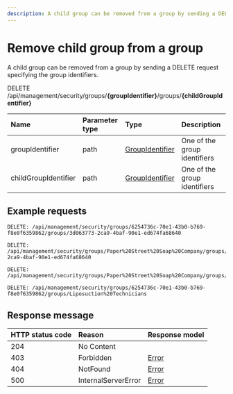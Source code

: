 ```yaml
---
description: A child group can be removed from a group by sending a DELETE request specifying the group identifiers.
---
```


# Remove child group from a group

A child group can be removed from a group by sending a DELETE request specifying the group identifiers.

<span class="label label--put">DELETE</span> /api/management/security/groups/**{groupIdentifier}**/groups/**{childGroupIdentifier}**

| Name                 | Parameter type | Type                                        | Description                  |
| :------------------- | :------------- | :------------------------------------------ | :--------------------------- |
| groupIdentifier      | path           | [GroupIdentifier](/security/identifiers.md) | One of the group identifiers |
| childGroupIdentifier | path           | [GroupIdentifier](/security/identifiers.md) | One of the group identifiers |

## Example requests

```http
DELETE: /api/management/security/groups/6254736c-70e1-43b0-b769-f8e0f6359862/groups/3d063773-2ca9-4baf-90e1-ed674fa68640
```

```http
DELETE: /api/management/security/groups/Paper%20Street%20Soap%20Company/groups/3d063773-2ca9-4baf-90e1-ed674fa68640
```

```http
DELETE: /api/management/security/groups/Paper%20Street%20Soap%20Company/groups/Liposuction%20Technicians
```

```http
DELETE: /api/management/security/groups/6254736c-70e1-43b0-b769-f8e0f6359862/groups/Liposuction%20Technicians
```

## Response message

| HTTP status code | Reason              | Response model                   |
| :--------------- | :------------------ | :------------------------------- |
| 204              | No Content          |                                  |
| 403              | Forbidden           | [Error](/key-concepts/errors.md) |
| 404              | NotFound            | [Error](/key-concepts/errors.md) |
| 500              | InternalServerError | [Error](/key-concepts/errors.md) |
